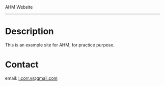 AHM Website
___

# Description

This is an example site for AHM, for practice purpose.

# Contact

email: l.corr.v@gmail.com